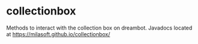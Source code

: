 # collectionbox
Methods to interact with the collection box on dreambot.
Javadocs located at https://milasoft.github.io/collectionbox/
